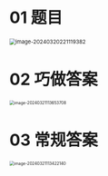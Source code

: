 # 01 题目

<img src="https://cvp.oss-cn-shanghai.aliyuncs.com/picgo/202403202211453.png" alt="image-20240320221119382" style="zoom: 67%;" />

# 02 巧做答案

<img src="https://cvp.oss-cn-shanghai.aliyuncs.com/picgo/202403211136833.png" alt="image-20240321113653708" style="zoom:50%;" />



# 03 常规答案

<img src="https://cvp.oss-cn-shanghai.aliyuncs.com/picgo/202403211134301.png" alt="image-20240321113422140" style="zoom:50%;" />